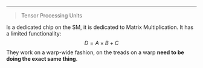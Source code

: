 ***
> Tensor Processing Units

Is a dedicated chip on the SM, it is dedicated to Matrix Multiplication. It has a limited functionality:
$$D=A\times B+C$$
They work on a warp-wide fashion, on the treads on a warp **need to be doing the exact same thing**.